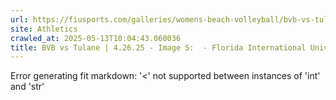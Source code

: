 ```yaml
---
url: https://fiusports.com/galleries/womens-beach-volleyball/bvb-vs-tulane-4-26-25/image-5/358/62869
site: Athletics
crawled_at: 2025-05-13T10:04:43.060036
title: BVB vs Tulane | 4.26.25 - Image 5:  - Florida International University
---
```


Error generating fit markdown: '<' not supported between instances of 'int' and 'str'